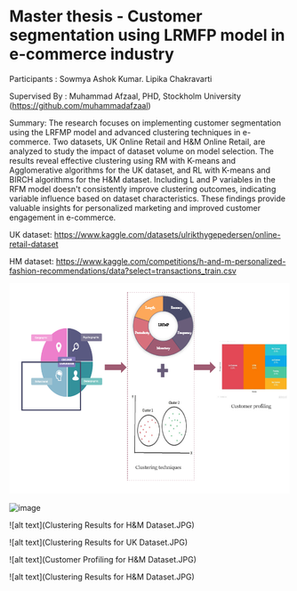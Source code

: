 # Master thesis - Customer segmentation using LRMFP model in e-commerce industry

Participants : Sowmya Ashok Kumar. Lipika Chakravarti

Supervised By : Muhammad Afzaal, PHD, Stockholm University (https://github.com/muhammadafzaal)

Summary:
The research focuses on implementing customer segmentation using the LRFMP model and advanced clustering techniques in e-commerce. Two datasets, UK Online Retail and H&M Online Retail, are analyzed to study the impact of dataset volume on model selection. The results reveal effective clustering using RM with K-means and Agglomerative algorithms for the UK dataset, and RL with K-means and BIRCH algorithms for the H&M dataset. Including L and P variables in the RFM model doesn't consistently improve clustering outcomes, indicating variable influence based on dataset characteristics. These findings provide valuable insights for personalized marketing and improved customer engagement in e-commerce.


 UK dataset: https://www.kaggle.com/datasets/ulrikthygepedersen/online-retail-dataset
 
 HM dataset: https://www.kaggle.com/competitions/h-and-m-personalized-fashion-recommendations/data?select=transactions_train.csv
 
 ![alt text](Capture.PNG)
 
 ![image](https://github.com/Sowmyaashok/Customer-Segmentation-Using-LRFMP-Model-in-E-commerce-Industry/assets/87700471/bbb5735f-8768-4bab-b8af-e36e95ee7351)

 ![alt text](Clustering Results for H&M Dataset.JPG)
 
 ![alt text](Clustering Results for UK Dataset.JPG)
 
 ![alt text](Customer Profiling for H&M Dataset.JPG)
 
 ![alt text](Clustering Results for H&M Dataset.JPG)
 


